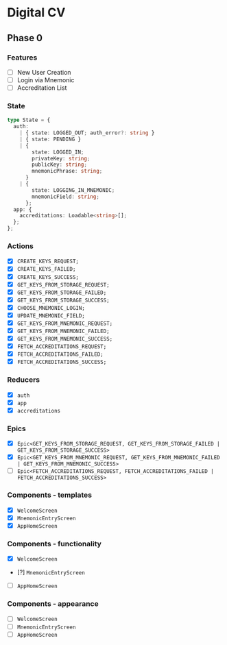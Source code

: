 # Digital CV

## Phase 0

### Features

* [ ] New User Creation
* [ ] Login via Mnemonic
* [ ] Accreditation List

### State

```typescript
type State = {
  auth:
    | { state: LOGGED_OUT; auth_error?: string }
    | { state: PENDING }
    | {
        state: LOGGED_IN;
        privateKey: string;
        publicKey: string;
        mnemonicPhrase: string;
      }
    | {
        state: LOGGING_IN_MNEMONIC;
        mnemonicField: string;
      };
  app: {
    accreditations: Loadable<string>[];
  };
};
```

### Actions

* [x] `CREATE_KEYS_REQUEST;`
* [x] `CREATE_KEYS_FAILED;`
* [x] `CREATE_KEYS_SUCCESS;`
* [x] `GET_KEYS_FROM_STORAGE_REQUEST;`
* [x] `GET_KEYS_FROM_STORAGE_FAILED;`
* [x] `GET_KEYS_FROM_STORAGE_SUCCESS;`
* [x] `CHOOSE_MNEMONIC_LOGIN;`
* [x] `UPDATE_MNEMONIC_FIELD;`
* [x] `GET_KEYS_FROM_MNEMONIC_REQUEST;`
* [x] `GET_KEYS_FROM_MNEMONIC_FAILED;`
* [x] `GET_KEYS_FROM_MNEMONIC_SUCCESS;`
* [x] `FETCH_ACCREDITATIONS_REQUEST;`
* [x] `FETCH_ACCREDITATIONS_FAILED;`
* [x] `FETCH_ACCREDITATIONS_SUCCESS;`

### Reducers

* [x] `auth`
* [x] `app`
* [x] `accreditations`

### Epics

* [x] `Epic<GET_KEYS_FROM_STORAGE_REQUEST, GET_KEYS_FROM_STORAGE_FAILED | GET_KEYS_FROM_STORAGE_SUCCESS>`
* [x] `Epic<GET_KEYS_FROM_MNEMONIC_REQUEST, GET_KEYS_FROM_MNEMONIC_FAILED | GET_KEYS_FROM_MNEMONIC_SUCCESS>`
* [ ] `Epic<FETCH_ACCREDITATIONS_REQUEST, FETCH_ACCREDITATIONS_FAILED | FETCH_ACCREDITATIONS_SUCCESS>`

### Components - templates

* [x] `WelcomeScreen`
* [x] `MnemonicEntryScreen`
* [x] `AppHomeScreen`

### Components - functionality

* [x] `WelcomeScreen`
* [?] `MnemonicEntryScreen`
* [ ] `AppHomeScreen`

### Components - appearance

* [ ] `WelcomeScreen`
* [ ] `MnemonicEntryScreen`
* [ ] `AppHomeScreen`
